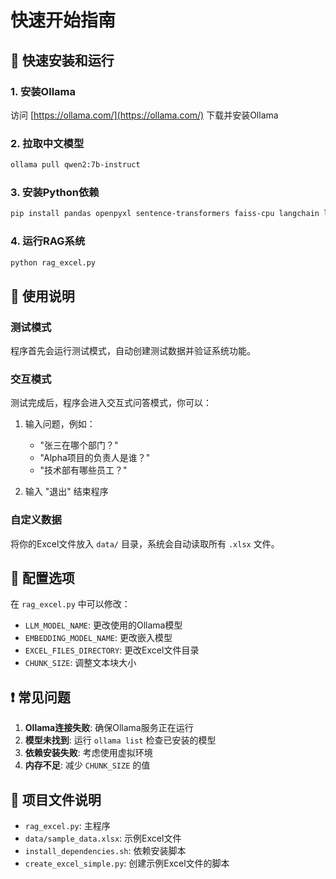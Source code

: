 # 快速开始指南

## 🚀 快速安装和运行

### 1. 安装Ollama
访问 [https://ollama.com/](https://ollama.com/) 下载并安装Ollama

### 2. 拉取中文模型
```bash
ollama pull qwen2:7b-instruct
```

### 3. 安装Python依赖
```bash
pip install pandas openpyxl sentence-transformers faiss-cpu langchain langchain-community langchain-text-splitters ollama
```

### 4. 运行RAG系统
```bash
python rag_excel.py
```

## 📝 使用说明

### 测试模式
程序首先会运行测试模式，自动创建测试数据并验证系统功能。

### 交互模式
测试完成后，程序会进入交互式问答模式，你可以：

1. 输入问题，例如：
   - "张三在哪个部门？"
   - "Alpha项目的负责人是谁？"
   - "技术部有哪些员工？"

2. 输入 "退出" 结束程序

### 自定义数据
将你的Excel文件放入 `data/` 目录，系统会自动读取所有 `.xlsx` 文件。

## 🔧 配置选项

在 `rag_excel.py` 中可以修改：

- `LLM_MODEL_NAME`: 更改使用的Ollama模型
- `EMBEDDING_MODEL_NAME`: 更改嵌入模型
- `EXCEL_FILES_DIRECTORY`: 更改Excel文件目录
- `CHUNK_SIZE`: 调整文本块大小

## ❗ 常见问题

1. **Ollama连接失败**: 确保Ollama服务正在运行
2. **模型未找到**: 运行 `ollama list` 检查已安装的模型
3. **依赖安装失败**: 考虑使用虚拟环境
4. **内存不足**: 减少 `CHUNK_SIZE` 的值

## 📁 项目文件说明

- `rag_excel.py`: 主程序
- `data/sample_data.xlsx`: 示例Excel文件
- `install_dependencies.sh`: 依赖安装脚本
- `create_excel_simple.py`: 创建示例Excel文件的脚本
